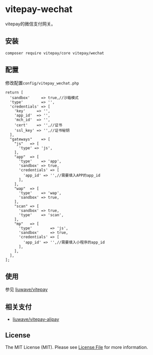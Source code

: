 # vitepay-wechat

vitepay的微信支付网关。


## 安装

    composer require vitepay/core vitepay/wechat
    


## 配置

修改配置`config/vitepay_wechat.php`

	return [
	  'sandbox'     => true,//沙箱模式
	  'type'        => '',
	  'credentials' => [
		'key'     => '',
		'app_id'  => '',
		'mch_id'  => '',
		'cert'    => '',//证书
		'ssl_key' => '',//证书秘钥
	  ],
	  "gateways"    => [
		"js"   => [
		  'type' => 'js',
		],
		"app"  => [
		  'type'    => 'app',
		  'sandbox' => true,
		  'credentials' => [
			'app_id' => '',//需要填入APP的app_id
		  ],
		],
		"wap"  => [
		  'type'    => 'wap',
		  'sandbox' => true,
		],
		"scan" => [
		  'sandbox' => true,
		  'type'    => 'scan',
		],
		"mp"   => [
		  'type'        => 'js',
		  'sandbox'     => true,
		  'credentials' => [
			'app_id' => '',//需要填入小程序的app_id
		  ],
		],	  
	  ],
	];
	
## 使用

参见 [liuwave/vitepay](https://github.com/liuwave/vitepay)


## 相关支付

- [liuwave/vitepay-alipay](https://github.com/liuwave/vitepay-alipay)



## License
    

The MIT License (MIT). Please see [License File](https://choosealicense.com/licenses/mit) for more information.
    
